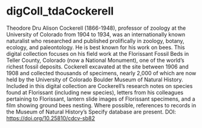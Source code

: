 # digColl_tdaCockerell
Theodore Dru Alison Cockerell (1866-1948), professor of zoology at the University of Colorado from 1904 to 1934, was an internationally known naturalist who researched and published prolifically in zoology, botany, ecology, and paleontology. He is best known for his work on bees. This digital collection focuses on his field work at the Florissant Fossil Beds in Teller County, Colorado (now a National Monument), one of the world’s richest fossil deposits. Cockerell excavated at the site between 1906 and 1908 and collected thousands of specimens, nearly 2,000 of which are now held by the University of Colorado Boulder Museum of Natural History. Included in this digital collection are Cockerell’s research notes on species found at Florissant (including new species), letters from his colleagues pertaining to Florissant, lantern slide images of Florissant specimens, and a film showing ground bees nesting. Where possible, references to records in the Museum of Natural History’s Specify database are present. DOI: https://doi.org/10.25810/cdcv-sb82
